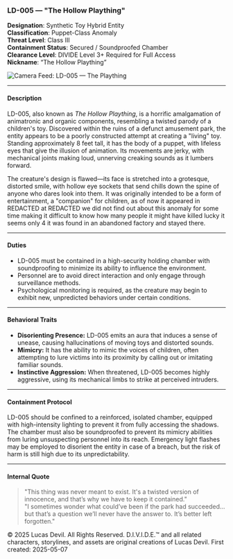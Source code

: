 ### **LD-005 — "The Hollow Plaything"**

**Designation**: Synthetic Toy Hybrid Entity  
**Classification**: Puppet-Class Anomaly  
**Threat Level**: Class III  
**Containment Status**: Secured / Soundproofed Chamber  
**Clearance Level**: DIVIDE Level 3+ Required for Full Access  
**Nickname**: “The Hollow Plaything”   


![Camera Feed: LD-005 — The Plaything](https://pbs.twimg.com/media/Gqohsd7XoAA_I9L?format=jpg&name=large)


---

#### **Description**  
LD-005, also known as *The Hollow Plaything*, is a horrific amalgamation of animatronic and organic components, resembling a twisted parody of a children's toy. Discovered within the ruins of a defunct amusement park, the entity appears to be a poorly constructed attempt at creating a "living" toy. Standing approximately 8 feet tall, it has the body of a puppet, with lifeless eyes that give the illusion of animation. Its movements are jerky, with mechanical joints making loud, unnerving creaking sounds as it lumbers forward.  

The creature's design is flawed—its face is stretched into a grotesque, distorted smile, with hollow eye sockets that send chills down the spine of anyone who dares look into them. It was originally intended to be a form of entertainment, a "companion" for children, as of now it appeared in REDACTED at REDACTED we did not find out about this anomaly for some time making it difficult to know how many people it might have killed lucky it seems only 4 it was found in an abandoned factory and stayed there.

---

#### **Duties**  
- LD-005 must be contained in a high-security holding chamber with soundproofing to minimize its ability to influence the environment.  
- Personnel are to avoid direct interaction and only engage through surveillance methods.  
- Psychological monitoring is required, as the creature may begin to exhibit new, unpredicted behaviors under certain conditions.

---

#### **Behavioral Traits**  
- **Disorienting Presence:** LD-005 emits an aura that induces a sense of unease, causing hallucinations of moving toys and distorted sounds.  
- **Mimicry:** It has the ability to mimic the voices of children, often attempting to lure victims into its proximity by calling out or imitating familiar sounds.  
- **Instinctive Aggression:** When threatened, LD-005 becomes highly aggressive, using its mechanical limbs to strike at perceived intruders.

---

#### **Containment Protocol**  
LD-005 should be confined to a reinforced, isolated chamber, equipped with high-intensity lighting to prevent it from fully accessing the shadows. The chamber must also be soundproofed to prevent its mimicry abilities from luring unsuspecting personnel into its reach. Emergency light flashes may be employed to disorient the entity in case of a breach, but the risk of harm is still high due to its unpredictability.

---

#### **Internal Quote**  
> "This thing was never meant to exist. It's a twisted version of innocence, and that’s why we have to keep it contained."  
> "I sometimes wonder what could’ve been if the park had succeeded... but that’s a question we’ll never have the answer to. It’s better left forgotten."






© 2025 Lucas Devil. All Rights Reserved.
D.I.V.I.D.E.™ and all related characters, storylines, and assets are original creations of Lucas Devil.
First created: 2025-05-07
